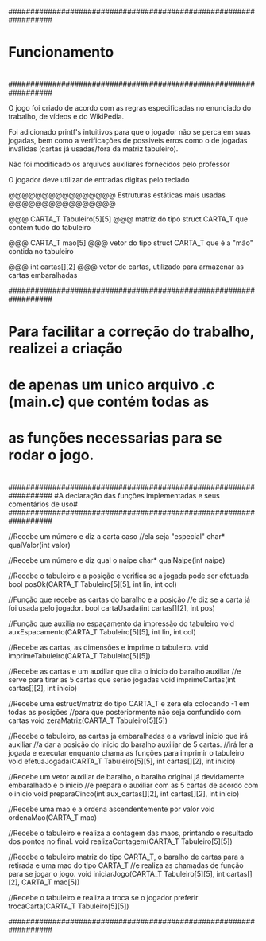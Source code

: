 ##################################################################
#							  	 #
#			Funcionamento				 #
#							 	 #
##################################################################

O jogo foi criado de acordo com as regras especificadas no
enunciado do trabalho, de vídeos e do WikiPedia.

Foi adicionado printf's intuitivos para que o jogador não se perca
em suas jogadas, bem como a verificações de possiveis erros como
o de jogadas inválidas (cartas já usadas/fora da matriz tabuleiro).

Não foi modificado os arquivos auxiliares fornecidos pelo professor

O jogador deve utilizar de entradas digitas pelo teclado

@@@@@@@@@@@@@@@@ Estruturas estáticas mais usadas @@@@@@@@@@@@@@@@

@@@ CARTA_T Tabuleiro[5][5] @@@
matriz do tipo struct CARTA_T que contem tudo do tabuleiro

@@@ CARTA_T mao[5] @@@
vetor do tipo struct CARTA_T que é a "mão" contida no tabuleiro

@@@ int cartas[][2] @@@
vetor de cartas, utilizado para armazenar as cartas embaralhadas


##################################################################
#							  	 #
#     Para facilitar a correção do trabalho, realizei a criação	 #
#     de apenas um unico arquivo .c (main.c) que contém todas as #
#     as funções necessarias para se rodar o jogo. 		 #
#								 #
##################################################################
#A declaração das funções implementadas e seus comentários de uso#
##################################################################

//Recebe um número e diz a carta caso
//ela seja "especial"
char* qualValor(int valor)

//Recebe um número e diz qual o naipe
char* qualNaipe(int naipe)

//Recebe o tabuleiro e a posição e verifica se a jogada pode ser efetuada
bool posOk(CARTA_T Tabuleiro[5][5], int lin, int col)

//Função que recebe as cartas do baralho e a posição
//e diz se a carta já foi usada pelo jogador.
bool cartaUsada(int cartas[][2], int pos)

//Função que auxilia no espaçamento da impressão do tabuleiro
void auxEspacamento(CARTA_T Tabuleiro[5][5], int lin, int col)

//Recebe as cartas, as dimensões e imprime o tabuleiro.
void imprimeTabuleiro(CARTA_T Tabuleiro[5][5])

//Recebe as cartas e um auxiliar que dita o inicio do baralho auxiliar
//e serve para tirar as 5 cartas que serão jogadas
void imprimeCartas(int cartas[][2], int inicio)

//Recebe uma estruct/matriz do tipo CARTA_T e zera ela colocando -1 em todas as posições
//para que posteriormente não seja confundido com cartas
void zeraMatriz(CARTA_T Tabuleiro[5][5])

//Recebe o tabuleiro, as cartas ja embaralhadas e a variavel inicio que irá auxiliar
//a dar a posição do inicio do baralho auxiliar de 5 cartas.
//irá ler a jogada e executar enquanto chama as funções para imprimir o tabuleiro
void efetuaJogada(CARTA_T Tabuleiro[5][5], int cartas[][2], int inicio)

//Recebe um vetor auxiliar de baralho, o baralho original já devidamente embaralhado e o inicio
//e prepara o auxiliar com as 5 cartas de acordo com o inicio
void preparaCinco(int aux_cartas[][2], int cartas[][2], int inicio)

//Recebe uma mao e a ordena ascendentemente por valor
void ordenaMao(CARTA_T mao)

//Recebe o tabuleiro e realiza a contagem das maos, printando o resultado dos pontos no final.
void realizaContagem(CARTA_T Tabuleiro[5][5])

//Recebe o tabuleiro matriz do tipo CARTA_T, o baralho de cartas para a retirada e uma mao do tipo CARTA_T
//e realiza as chamadas de função para se jogar o jogo.
void iniciarJogo(CARTA_T Tabuleiro[5][5], int cartas[][2], CARTA_T mao[5])

//Recebe o tabuleiro e realiza a troca se o jogador preferir
trocaCarta(CARTA_T Tabuleiro[5][5])

##################################################################